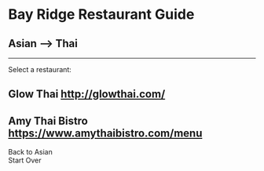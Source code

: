 # Bay Ridge Restaurant Guide
## Asian --> Thai
---
Select a restaurant:
## Glow Thai http://glowthai.com/
## Amy Thai Bistro https://www.amythaibistro.com/menu
Back to Asian  
Start Over